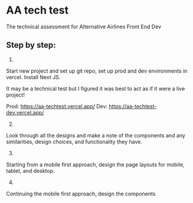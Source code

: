 # AA tech test

The technical assessment for Alternative Airlines Front End Dev

## Step by step:

1. 
Start new project and set up git repo, set up prod and dev environments in vercel. Install Next JS.

It may be a technical test but I figured it was best to act as if it were a live project!

Prod: https://aa-techtest.vercel.app/
Dev: https://aa-techtest-dev.vercel.app/

2. 
Look through all the designs and make a note of the components and any similarities, design choices, and functionality they have.

3. 
Starting from a mobile first approach, design the page layouts for mobile, tablet, and desktop.

4. 
Continuing the mobile first approach, design the components